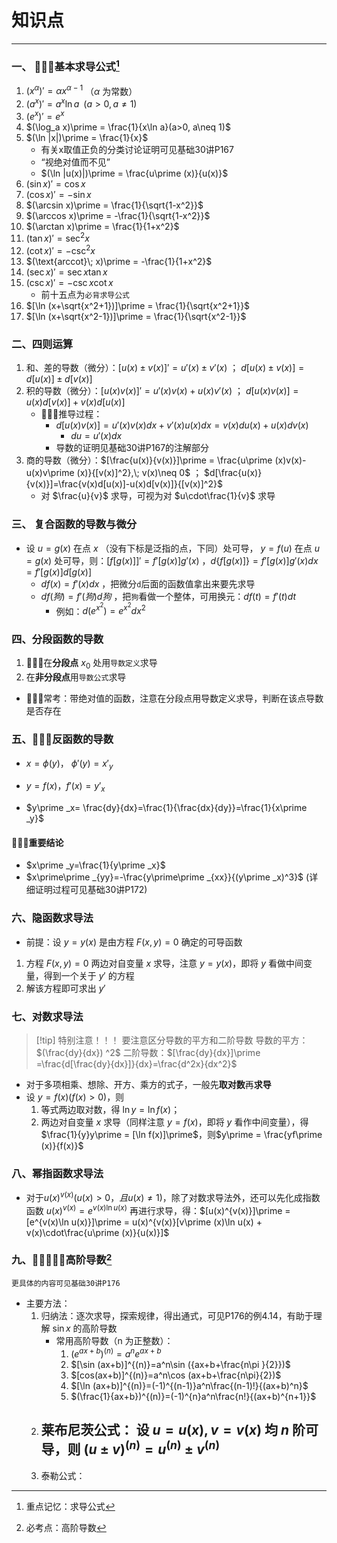 # 知识点

---

### 一、 🌟🌟🌟基本求导公式[^1]

1. $(x^\alpha)\prime = \alpha x^{\alpha -1}$ （$\alpha$ 为常数） 
2. $(a^x)\prime =a^x\ln a\;\;(a>0,a\neq 1)$
3. $(e^x)\prime = e^x$
4. $(\log_a x)\prime = \frac{1}{x\ln a}(a>0, a\neq 1)$
5. $(\ln |x|)\prime = \frac{1}{x}$
	- 有关x取值正负的分类讨论证明可见基础30讲P167
	- “视绝对值而不见”
	- $(\ln |u(x)|)\prime = \frac{u\prime (x)}{u(x)}$ 
6. $(\sin x)\prime = \cos x$
7. $(\cos x)\prime = -\sin x$ 
8. $(\arcsin x)\prime = \frac{1}{\sqrt{1-x^2}}$
9. $(\arccos x)\prime = -\frac{1}{\sqrt{1-x^2}}$
10. $(\arctan x)\prime = \frac{1}{1+x^2}$ 
11. $(\tan x)\prime = \sec ^2 x$ 
12. $(\cot x)\prime=-\csc ^2 x$
13. $(\text{arccot}\; x)\prime = -\frac{1}{1+x^2}$
14. $(\sec x)\prime = \sec x\tan x$
15. $(\csc x)\prime = -\csc x\cot x$
	- 前十五点为`必背求导公式`
16. $[\ln (x+\sqrt{x^2+1})]\prime = \frac{1}{\sqrt{x^2+1}}$
17. $[\ln (x+\sqrt{x^2-1})]\prime = \frac{1}{\sqrt{x^2-1}}$ 

### 二、四则运算

1. 和、差的导数（微分）：$[u(x)\pm v(x)]\prime = u\prime (x)\pm v\prime (x)$ ； $d[u(x)\pm v(x)]=d[u(x)]\pm d[v(x)]$ 
2. 积的导数（微分）：$[u(x)v(x)]\prime = u\prime (x)v(x)+u(x)v\prime (x)$ ； $d[u(x)v(x)]=u(x)d[v(x)]+v(x)d[u(x)]$
	- 🌟🌟🌟推导过程：
		- $d[u(x)v(x)]=u\prime (x)v(x)dx+v\prime (x)u(x)dx=v(x)du(x)+u(x)dv(x)$
			- $du = u\prime (x)dx$
		- 导数的证明见基础30讲P167的注解部分
3. 商的导数（微分）：$[\frac{u(x)}{v(x)}]\prime = \frac{u\prime (x)v(x)- u(x)v\prime (x)}{[v(x)]^2},\; v(x)\neq 0$ ； $d[\frac{u(x)}{v(x)}]=\frac{v(x)d[u(x)]-u(x)d[v(x)]}{[v(x)]^2}$ 
	- 对 $\frac{u}{v}$ 求导，可视为对 $u\cdot\frac{1}{v}$ 求导

### 三、 复合函数的导数与微分

- 设 $u=g(x)$ 在点 $x$ （没有下标是泛指的点，下同）处可导，  $y=f(u)$ 在点 $u=g(x)$ 处可导，则：$[f[g(x)]]\prime = f\prime [g(x)]g\prime (x)$ ，$d\{f[g(x)]\}=f\prime [g(x)]g\prime (x)dx=f\prime [g(x)]d[g(x)]$ 
	- $df(x)=f\prime (x)dx$ ，把微分`d`后面的函数值拿出来要先求导
	- $df(狗)=f\prime (狗) d狗$ ，把`狗`看做一个整体，可用换元：$df(t)=f\prime (t)dt$ 
		- 例如：$d(e^{x^2})=e^{x^2}dx^2$ 

### 四、分段函数的导数

1. 🌟🌟🌟在**分段点** $x_0$ 处用`导数定义`求导
2. 在**非分段点**用`导数公式`求导

- 🌟🌟🌟常考：带绝对值的函数，注意在分段点用导数定义求导，判断在该点导数是否存在
### 五、🌟🌟🌟反函数的导数

- $x = \phi (y)$， $\phi\prime (y) = x\prime _y$ 
- $y = f(x)$，$f\prime (x)=y\prime _x$

- $y\prime _x= \frac{dy}{dx}=\frac{1}{\frac{dx}{dy}}=\frac{1}{x\prime _y}$   
#### 🌟🌟🌟重要结论

- $x\prime _y=\frac{1}{y\prime _x}$
- $x\prime\prime _{yy}=-\frac{y\prime\prime _{xx}}{(y\prime _x)^3}$ (详细证明过程可见基础30讲P172)
### 六、隐函数求导法

- 前提：设 $y=y(x)$ 是由方程 $F(x, y)=0$ 确定的可导函数
1. 方程 $F(x, y) = 0$ 两边对自变量 $x$ 求导，注意 $y=y(x)$，即将 $y$ 看做中间变量，得到一个关于 $y\prime$ 的方程
2. 解该方程即可求出 $y\prime$ 

### 七、对数求导法

>[!tip] 特别注意！！！
>要注意区分导数的平方和二阶导数
>导数的平方：$(\frac{dy}{dx}) ^2$
>二阶导数：$[\frac{dy}{dx}]\prime =\frac{d[\frac{dy}{dx}]}{dx}=\frac{d^2x}{dx^2}$

- 对于多项相乘、想除、开方、乘方的式子，一般先**取对数**再**求导**
- 设 $y=f(x)(f(x)>0)$，则
	1. 等式两边取对数，得 $\ln y=\ln f(x)$；
	2. 两边对自变量 $x$ 求导（同样注意 $y=f(x)$，即将 $y$ 看作中间变量），得 $\frac{1}{y}y\prime = [\ln f(x)]\prime$，则$y\prime = \frac{yf\prime (x)}{f(x)}$ 
### 八、幂指函数求导法

- 对于$u(x)^{v(x)}(u(x)>0，且u(x)\neq 1)$，除了对数求导法外，还可以先化成指数函数 $u(x)^{v(x)}=e^{v(x)\ln u(x)}$ 再进行求导，得：$[u(x)^{v(x)}]\prime = [e^{v(x)\ln u(x)}]\prime = u(x)^{v(x)}[v\prime (x)\ln u(x) + v(x)\cdot\frac{u\prime (x)}{u(x)}]$ 

### 九、🌟🌟🌟🌟🌟**高阶导数**[^2]

```
更具体的内容可见基础30讲P176
```
- 主要方法：
	1. 归纳法：逐次求导，探索规律，得出通式，可见P176的例4.14，有助于理解 $\sin x$ 的高阶导数
		- 常用高阶导数（n 为正整数）：
			1. $(e^{ax+b})^{(n)}=a^ne^{ax+b}$
			2. $[\sin (ax+b)]^{(n)}=a^n\sin ({ax+b+\frac{n\pi }{2}})$
			3. $[cos(ax+b)]^{(n)}=a^n\cos (ax+b+\frac{n\pi}{2})$
			4. $[\ln (ax+b)]^{(n)}=(-1)^{(n-1)}a^n\frac{(n-1)!}{(ax+b)^n}$
			5. $(\frac{1}{ax+b})^{(n)}=(-1)^{n}a^n\frac{n!}{(ax+b)^{n+1}}$ 
	2. 莱布尼茨公式： 设 $u=u(x),v=v(x)$ 均 $n$ 阶可导，则 $(u\pm v)^{(n)}=u^{(n)}\pm v^{(n)}$
		- 
	3. 泰勒公式：


[^1]: 重点记忆：求导公式
[^2]: 必考点：高阶导数